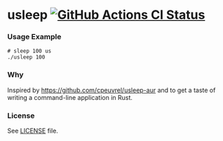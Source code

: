 # usleep [![GitHub Actions CI Status](https://github.com/Chocobo1/usleep/workflows/CI/badge.svg)](https://github.com/Chocobo1/usleep/actions)

### Usage Example
```shell
# sleep 100 us
./usleep 100
```

### Why
Inspired by https://github.com/cpeuvrel/usleep-aur
and to get a taste of writing a command-line application in Rust.

### License
See [LICENSE](./LICENSE) file.
